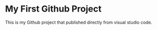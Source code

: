 # My First Github Project
This is my Github project that published directly from visual studio code.